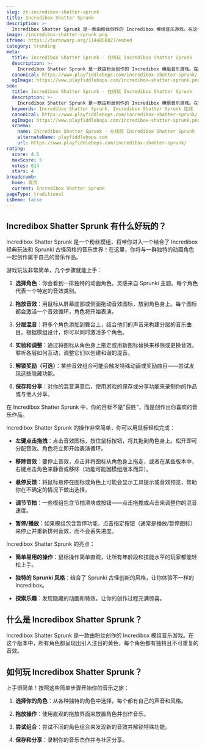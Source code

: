 ```yaml
---
slug: zh-incredibox-shatter-sprunk
title: Incredibox Shatter Sprunk
description: >-
  Incredibox Shatter Sprunk 是一款由粉丝创作的 Incredibox 模组音乐游戏。在这个版本中，所有角色都呈现出引人注目的黄色，每个角色都有独特且不可重复的音效。
image: /incredibox-shatter-sprunk.png
iframe: https://turbowarp.org/1144858827/embed
category: trending
meta:
  title: Incredibox Shatter Sprunk - 在线玩 Incredibox Shatter Sprunk
  description: >-
    Incredibox Shatter Sprunk 是一款由粉丝创作的 Incredibox 模组音乐游戏。在这个版本中，所有角色都呈现出引人注目的黄色，每个角色都有独特且不可重复的音效。
  canonical: https://www.playfiddlebops.com/incredibox-shatter-sprunk/
  ogImage: https://www.playfiddlebops.com/incredibox-shatter-sprunk.png
seo:
  title: Incredibox Shatter Sprunk - 在线玩 Incredibox Shatter Sprunk
  description: >-
    Incredibox Shatter Sprunk 是一款由粉丝创作的 Incredibox 模组音乐游戏。在这个版本中，所有角色都呈现出引人注目的黄色，每个角色都有独特且不可重复的音效。
  keywords: Incredibox Shatter Sprunk, Incredibox Shatter Sprunk 在线
  canonical: https://www.playfiddlebops.com/incredibox-shatter-sprunk/
  ogImage: https://www.playfiddlebops.com/incredibox-shatter-sprunk.png
  schema:
    name: Incredibox Shatter Sprunk - 在线玩 Incredibox Shatter Sprunk
    alternateName: playfiddlebops.com
    url: https://www.playfiddlebops.com/incredibox-shatter-sprunk/
rating:
  score: 4.5
  maxScore: 5
  votes: 614
  stars: 4
breadcrumb:
  home: 首页
  current: Incredibox Shatter Sprunk
pageType: traditional
isDemo: false
---
```


## Incredibox Shatter Sprunk 有什么好玩的？

Incredibox Shatter Sprunk 是一个粉丝模组，将带你进入一个结合了 Incredibox 经典玩法和 Sprunki 古怪风格的音乐世界！在这里，你将与一群独特的动画角色一起创作属于自己的音乐作品。

游戏玩法非常简单，几个步骤就能上手：

1. **选择角色**：你会看到一排独特的动画角色，灵感来自 Sprunki 主题。每个角色代表一个特定的音效类别。

1. **拖放音效**：用鼠标从屏幕底部或侧面拖动音效图标，放到角色身上。每个图标都会激活一个音效循环，角色将开始表演。

1. **分层混音**：将多个角色添加到舞台上，结合他们的声音来构建分层的音乐曲目。根据模组设计，你可以同时激活多个角色。

1. **实验和调整**：通过将图标从角色身上拖走或用新图标替换来移除或更换音效。聆听各层如何互动，调整它们以创建和谐的混音。

1. **解锁奖励（可选）**：某些音效组合可能会触发特殊动画或奖励曲目——尝试发现这些隐藏功能。

1. **保存和分享**：对你的混音满意后，使用游戏的保存或分享功能来录制你的作品或与他人分享。

在 Incredibox Shatter Sprunk 中，你的目标不是"获胜"，而是创作出你喜欢的音乐作品。

Incredibox Shatter Sprunk 的操作非常简单，你可以用鼠标轻松完成：

- **左键点击拖拽**：点击音效图标，按住鼠标按钮，将其拖到角色身上。松开即可分配音效。角色将立即开始表演循环。

- **移除音效**：要停止音效，点击并将图标从角色身上拖走，或者在某些版本中，右键点击角色来静音或移除（功能可能因模组版本而异）。

- **悬停反馈**：将鼠标悬停在图标或角色上可能会显示工具提示或音效预览，帮助你在不确定的情况下做出选择。

- **调节节拍**：一些模组包含节拍滑块或按钮——点击拖拽或点击来调整你的混音速度。

- **暂停/播放**：如果模组包含暂停功能，点击指定按钮（通常是播放/暂停图标）来停止并重新排列音效，而不会丢失进度。

Incredibox Shatter Sprunk 的亮点：

- **简单易用的操作**：鼠标操作简单直观，让所有年龄段和技能水平的玩家都能轻松上手。

- **独特的 Sprunki 风格**：结合了 Sprunki 古怪创新的风格，让你体验不一样的 Incredibox。

- **探索乐趣**：发现隐藏的动画和特效，让你的创作过程充满惊喜。

## 什么是 Incredibox Shatter Sprunk？

Incredibox Shatter Sprunk 是一款由粉丝创作的 Incredibox 模组音乐游戏。在这个版本中，所有角色都呈现出引人注目的黄色，每个角色都有独特且不可重复的音效。

## 如何玩 Incredibox Shatter Sprunk？

上手很简单！按照这些简单步骤开始你的音乐之旅：

1. **选择你的角色**：从各种独特的角色中选择，每个都有自己的声音和风格。

1. **拖放操作**：使用直观的拖放界面来放置角色并创作音乐。

1. **尝试组合**：尝试不同的角色组合来发现新的音效并解锁特殊功能。

1. **保存和分享**：录制你的音乐杰作并与社区分享。